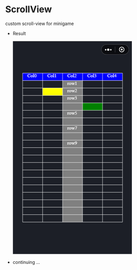 # ScrollView
custom scroll-view for minigame

- Result

  ![1](https://github.com/Jedore/ScrollView/blob/master/images/1.png)

- continuing ...
